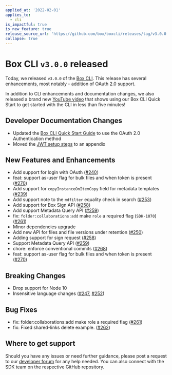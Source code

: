 ```yaml
---
applied_at: '2022-02-01'
applies_to:
  - cli
is_impactful: true
is_new_feature: true
release_source_url: 'https://github.com/box/boxcli/releases/tag/v3.0.0'
collapse: true
---
```


# Box CLI `v3.0.0` released

Today, we released `v3.0.0` of the [Box CLI][17].  This release has several enhancements, most notably - addition of OAuth 2.0 support.

<!-- more -->

In addition to CLI enhancements and documentation changes, we also released a brand new [YouTube video][18] that shows using our Box CLI Quick Start to get started with the CLI in less than
five minutes!

## Developer Documentation Changes

* Updated the [Box CLI Quick Start Guide][19] to use the OAuth 2.0 Authentication method
* Moved the [JWT setup steps][20] to an appendix

## New Features and Enhancements

* Add support for login with OAuth ([#240][3])
* feat: support as-user flag for bulk files and when token is present ([#270][4])
* Add support for `copyInstanceOnItemCopy` field for metadata templates  ([#239][5])
* Add support note to the `mdfilter` equality check in search ([#253][6])
* Add support for Box Sign API ([#258][7])
* Add support Metadata Query API ([#259][8])
* fix: `folder:collaborations:add` make `role` a required flag (`SDK-1070`) ([#261][9])
* Minor dependencies upgrade
* Add new API for files and file versions under retention ([#250][10])
* Adding support for sign request ([#258][11])
* Support Metadata Query API ([#259][12])
* chore: enforce conventional commits ([#268][13])
* feat: support as-user flag for bulk files and when token is present ([#270][14])

## Breaking Changes

* Drop support for Node 10
* Insensitive language changes ([#247][1], [#252][2])

## Bug Fixes

* fix: folder:collaborations:add make role a required flag ([#261][15])
* fix: Fixed shared-links delete example. ([#262][16])

## Where to get support

Should you have any issues or need further guidance, please post a request to
our [developer forum][0] for any help needed. You can also connect with the SDK
team on the respective GitHub repository.

[0]: https://support.box.com/hc/en-us/community/topics/360001932973-Platform-and-Developer-Forum

[1]: https://github.com/box/boxcli/issues/247

[2]: https://github.com/box/boxcli/issues/252

[3]: https://github.com/box/boxcli/pull/240

[4]: https://github.com/box/boxcli/pull/270

[5]: https://github.com/box/boxcli/pull/239

[6]: https://github.com/box/boxcli/pull/253

[7]: https://github.com/box/boxcli/pull/258

[8]: https://github.com/box/boxcli/pull/259

[9]: https://github.com/box/boxcli/pull/261

[10]: https://github.com/box/boxcli/issues/250

[11]: https://github.com/box/boxcli/issues/258

[12]: https://github.com/box/boxcli/issues/259

[13]: https://github.com/box/boxcli/issues/268

[14]: https://github.com/box/boxcli/issues/270

[15]: https://github.com/box/boxcli/issues/261

[16]: https://github.com/box/boxcli/issues/262

[17]: https://github.com/box/boxcli/releases

[18]: https://www.youtube.com/watch?v=21d2l1ebAPs&list=PL0F3BD5B64D6A39F1

[19]: g://tooling/cli/quick-start

[20]: g://tooling/cli/jwt-cli